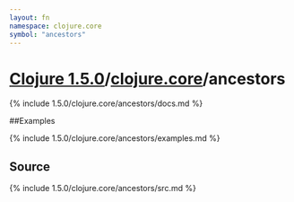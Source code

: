 ```yaml
---
layout: fn
namespace: clojure.core
symbol: "ancestors"
---
```


# [Clojure 1.5.0](../../)/[clojure.core](../)/ancestors

{% include 1.5.0/clojure.core/ancestors/docs.md %}

##Examples

{% include 1.5.0/clojure.core/ancestors/examples.md %}
## Source
{% include 1.5.0/clojure.core/ancestors/src.md %}

